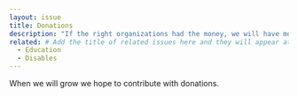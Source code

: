 ```yaml
---
layout: issue
title: Donations
description: "If the right organizations had the money, we will have more ad hoc services."
related: # Add the title of related issues here and they will appear at the bottom of the page
  - Education
  - Disables
---
```

When we will grow we hope to contribute with donations.

